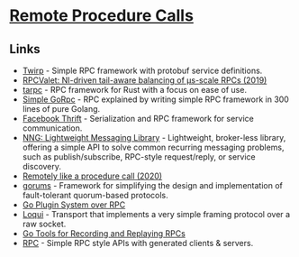 # [Remote Procedure Calls](https://en.wikipedia.org/wiki/Remote_procedure_call)

## Links

- [Twirp](https://github.com/twitchtv/twirp) - Simple RPC framework with protobuf service definitions.
- [RPCValet: NI-driven tail-aware balancing of µs-scale RPCs (2019)](https://blog.acolyer.org/2019/05/20/rpcvalet/)
- [tarpc](https://github.com/google/tarpc) - RPC framework for Rust with a focus on ease of use.
- [Simple GoRpc](https://github.com/ankur-anand/simple-go-rpc) - RPC explained by writing simple RPC framework in 300 lines of pure Golang.
- [Facebook Thrift](https://github.com/facebook/fbthrift) - Serialization and RPC framework for service communication.
- [NNG: Lightweight Messaging Library](https://github.com/nanomsg/nng) - Lightweight, broker-less library, offering a simple API to solve common recurring messaging problems, such as publish/subscribe, RPC-style request/reply, or service discovery.
- [Remotely like a procedure call (2020)](http://funcall.blogspot.com/2020/01/remotely-like-procedure-call.html)
- [gorums](https://github.com/relab/gorums) - Framework for simplifying the design and implementation of fault-tolerant quorum-based protocols.
- [Go Plugin System over RPC](https://github.com/hashicorp/go-plugin)
- [Loqui](https://github.com/discord/loqui) - Transport that implements a very simple framing protocol over a raw socket.
- [Go Tools for Recording and Replaying RPCs](https://github.com/google/go-replayers)
- [RPC](https://github.com/apex/rpc) - Simple RPC style APIs with generated clients & servers.
